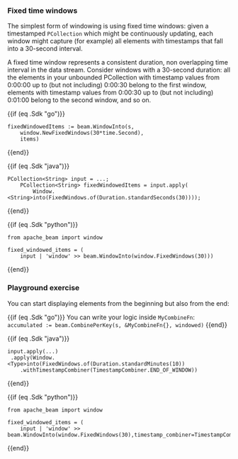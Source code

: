<!--
Licensed under the Apache License, Version 2.0 (the "License");
you may not use this file except in compliance with the License.
You may obtain a copy of the License at

http://www.apache.org/licenses/LICENSE-2.0

Unless required by applicable law or agreed to in writing, software
distributed under the License is distributed on an "AS IS" BASIS,
WITHOUT WARRANTIES OR CONDITIONS OF ANY KIND, either express or implied.
See the License for the specific language governing permissions and
limitations under the License.
-->

### Fixed time windows

The simplest form of windowing is using fixed time windows: given a timestamped `PCollection` which might be continuously updating, each window might capture (for example) all elements with timestamps that fall into a 30-second interval.

A fixed time window represents a consistent duration, non overlapping time interval in the data stream. Consider windows with a 30-second duration: all the elements in your unbounded PCollection with timestamp values from 0:00:00 up to (but not including) 0:00:30 belong to the first window, elements with timestamp values from 0:00:30 up to (but not including) 0:01:00 belong to the second window, and so on.

{{if (eq .Sdk "go")}}
```
fixedWindowedItems := beam.WindowInto(s,
	window.NewFixedWindows(30*time.Second),
	items)
```
{{end}}

{{if (eq .Sdk "java")}}
```
PCollection<String> input = ...;
    PCollection<String> fixedWindowedItems = input.apply(
        Window.<String>into(FixedWindows.of(Duration.standardSeconds(30))));
```
{{end}}

{{if (eq .Sdk "python")}}
```
from apache_beam import window

fixed_windowed_items = (
    input | 'window' >> beam.WindowInto(window.FixedWindows(30)))
```
{{end}}

### Playground exercise 

You can start displaying elements from the beginning but also from the end:

{{if (eq .Sdk "go")}}
You can write your logic inside `MyCombineFn`:
`accumulated := beam.CombinePerKey(s, &MyCombineFn{}, windowed)`
{{end}}

{{if (eq .Sdk "java")}}
```
input.apply(...)
 .apply(Window.<Type>into(FixedWindows.of(Duration.standardMinutes(10))
    .withTimestampCombiner(TimestampCombiner.END_OF_WINDOW))
```
{{end}}

{{if (eq .Sdk "python")}}
```
from apache_beam import window

fixed_windowed_items = (
    input | 'window' >> beam.WindowInto(window.FixedWindows(30),timestamp_combiner=TimestampCombiner.OUTPUT_AT_END)))
```
{{end}}
